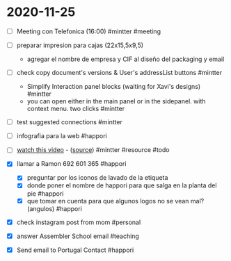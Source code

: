 # 2020-11-25

- [ ] Meeting con Telefonica (16:00) #mintter #meeting
- [ ] preparar impresion para cajas (22x15,5x9,5)
  - agregar el nombre de empresa y CIF al diseño del packaging y email
- [ ] check copy document's versions & User's addressList buttons #mintter
  - Simplify Interaction panel blocks (waiting for Xavi's designs) #mintter
  - you can open either in the main panel or in the sidepanel. with context menu. two clicks #mintter
- [ ] test suggested connections #mintter
- [ ] infografia para la web #happori
- [ ] [watch this video](https://www.youtube.com/watch?v=qX5i08ngM7M&feature=youtu.be&t=1835) - ([source](https://www.notion.so/mintter/Dialogue-Support-System-64ab0067380b46d09f9e75f3f285d492)) #mintter #resource #todo

- [x] llamar a Ramon 692 601 365 #happori
  - [x] preguntar por los iconos de lavado de la etiqueta
  - [x] donde poner el nombre de happori para que salga en la planta del pie #happori
  - [x] que tomar en cuenta para que algunos logos no se vean mal? (angulos) #happori
- [x] check instagram post from mom #personal
- [x] answer Assembler School email #teaching
- [x] Send email to Portugal Contact #happori
